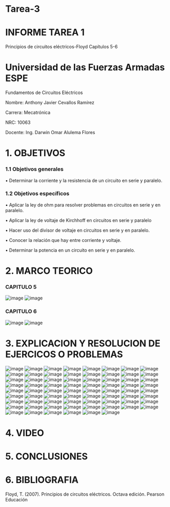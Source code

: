 # Tarea-3
# INFORME TAREA 1
Principios de circuitos eléctricos-Floyd Capítulos 5-6
# Universidad de las Fuerzas Armadas ESPE

Fundamentos de Circuitos Eléctricos

Nombre: Anthony Javier Cevallos Ramírez

Carrera: Mecatrónica

NRC: 10063

Docente: Ing. Darwin Omar Alulema Flores

# 1. OBJETIVOS
### 1.1 Objetivos generales
• Determinar la corriente y la resistencia de un circuito en serie y paralelo.

### 1.2 Objetivos específicos 
• Aplicar la ley de ohm para resolver problemas en circuitos en serie y en paralelo.

• Aplicar la ley de voltaje de Kirchhoff en circuitos en serie y paralelo

• Hacer uso del divisor de voltaje en circuitos en serie y en paralelo.

• Conocer la relación que hay entre corriente y voltaje.

• Determinar la potencia en un circuito en serie y en paralelo.

# 2. MARCO TEORICO
### CAPITULO 5
![image](https://user-images.githubusercontent.com/116775893/203694299-0e33b56b-8dcd-4a40-ba86-a11567dfe43f.png)
![image](https://user-images.githubusercontent.com/116775893/203694314-2bafe4ea-6453-43f3-9e10-ef2b73351387.png)
### CAPITULO 6
![image](https://user-images.githubusercontent.com/116775893/203694337-58b534bd-cde8-4568-9345-2811c80691be.png)
![image](https://user-images.githubusercontent.com/116775893/203694352-ac5610be-92ef-45ea-9a3f-ccdd73c66513.png)

# 3. EXPLICACION Y RESOLUCION DE EJERCICOS O PROBLEMAS 
![image](https://user-images.githubusercontent.com/116775893/203698591-d0da1732-00fa-4488-861a-34a7aa77c434.png)
![image](https://user-images.githubusercontent.com/116775893/203698601-526aed84-bd5f-44ba-a730-9809a9bb5e76.png)
![image](https://user-images.githubusercontent.com/116775893/203698623-9ddcad6a-714b-4982-9c40-1cfa4117cee9.png)
![image](https://user-images.githubusercontent.com/116775893/203698632-32aa5dc2-fb2e-4b3c-9ff7-4eb861f9c916.png)
![image](https://user-images.githubusercontent.com/116775893/203698662-f9ccd648-b0f5-45b0-9b24-307187c79958.png)
![image](https://user-images.githubusercontent.com/116775893/203698673-e0c4ea50-c4b3-4701-be15-30229c822a2d.png)
![image](https://user-images.githubusercontent.com/116775893/203698682-97af4a1c-ab78-48b8-a0a5-fd68239cd605.png)
![image](https://user-images.githubusercontent.com/116775893/203698748-26324f9a-0e6d-4694-868f-6c33a1fe668e.png)
![image](https://user-images.githubusercontent.com/116775893/203698758-fc7d08db-e2e1-4391-b3ce-923b3b4a9bab.png)
![image](https://user-images.githubusercontent.com/116775893/203698765-b9fee354-aa32-4641-9341-51cbf3c70aa5.png)
![image](https://user-images.githubusercontent.com/116775893/203698779-19d931b8-8fc3-4d7d-ba61-4c823353ff5b.png)
![image](https://user-images.githubusercontent.com/116775893/203698789-2feb8cfc-1b49-49fb-9cec-aabad8682af6.png)
![image](https://user-images.githubusercontent.com/116775893/203698809-3c1454aa-e6ae-4bb8-817f-6989b0d0661b.png)
![image](https://user-images.githubusercontent.com/116775893/203698820-f12347b5-d0d3-4ef8-9d17-ff2816833466.png)
![image](https://user-images.githubusercontent.com/116775893/203698851-bffab0ca-03cb-495e-a667-ab7ea127c98e.png)
![image](https://user-images.githubusercontent.com/116775893/203698862-9d466ae2-d7a2-4f3e-ba80-7e6036e96456.png)
![image](https://user-images.githubusercontent.com/116775893/203698898-60caae7f-3075-456c-ac32-24c31505961a.png)
![image](https://user-images.githubusercontent.com/116775893/203698923-df1c69ce-3b19-437e-8252-afe709ca3bec.png)
![image](https://user-images.githubusercontent.com/116775893/203698945-a569ad26-c703-45b7-81ab-785a14068285.png)
![image](https://user-images.githubusercontent.com/116775893/203698962-a5c13c84-1e10-401b-960d-8e52ed3e54d4.png)
![image](https://user-images.githubusercontent.com/116775893/203698974-5b48c90a-cdfe-4b3f-bba1-84d6c964af23.png)
![image](https://user-images.githubusercontent.com/116775893/203698986-5bdd652c-dd6b-4224-8afd-dfe16fe021b6.png)
![image](https://user-images.githubusercontent.com/116775893/203699002-0afd0219-24e0-4d77-bccc-719c2e614456.png)
![image](https://user-images.githubusercontent.com/116775893/203699012-5329cd63-508c-4ea7-88dc-c7d8f8d5c4df.png)
![image](https://user-images.githubusercontent.com/116775893/203699031-70fad7f4-d7fc-40ef-93fc-c5de4584cc58.png)
![image](https://user-images.githubusercontent.com/116775893/203699043-e013a4eb-d426-4f9e-96f1-aa884dc0d1a6.png)
![image](https://user-images.githubusercontent.com/116775893/203699066-42c90c0c-0314-4ee5-87ea-54f77ddf5a2e.png)
![image](https://user-images.githubusercontent.com/116775893/203699146-5188cda2-e50d-48a7-92de-702659549f4b.png)
![image](https://user-images.githubusercontent.com/116775893/203699155-a88bee1e-7ef3-4165-a19d-03c16e8e8e9a.png)
![image](https://user-images.githubusercontent.com/116775893/203699170-340030c0-0efc-4b13-b844-ef4fe12eeae7.png)
![image](https://user-images.githubusercontent.com/116775893/203699179-969706ac-4d22-4c61-a811-3092646d4de1.png)
![image](https://user-images.githubusercontent.com/116775893/203699186-324b9202-bea5-4cb8-84af-83359201d175.png)
![image](https://user-images.githubusercontent.com/116775893/203699205-25f17392-07c4-4d1c-a44e-681e2a6f88aa.png)
![image](https://user-images.githubusercontent.com/116775893/203699213-3e79517f-d5a2-4c28-802e-d0abd60b8162.png)
![image](https://user-images.githubusercontent.com/116775893/203699228-70f2d3df-927e-4236-b301-6186f123cf08.png)
![image](https://user-images.githubusercontent.com/116775893/203699250-3cf0f584-d28c-4a9b-b3dd-498a4a92482a.png)
![image](https://user-images.githubusercontent.com/116775893/203699267-3788ae07-63cb-443d-bccd-b2018cf8048f.png)
![image](https://user-images.githubusercontent.com/116775893/203699281-e7bce389-08d8-49af-a1ed-05fa34632901.png)
![image](https://user-images.githubusercontent.com/116775893/203699294-38ae276d-07d5-4f94-a5bf-f17455fc427d.png)
![image](https://user-images.githubusercontent.com/116775893/203699306-49306528-d537-4a17-b53d-8e7963c9c14c.png)
![image](https://user-images.githubusercontent.com/116775893/203699315-1d4a8db5-67e5-409e-9282-0e9af2bfebe1.png)
![image](https://user-images.githubusercontent.com/116775893/203699327-dd5f2690-2cd7-4c24-91c5-f905809d3a0f.png)
![image](https://user-images.githubusercontent.com/116775893/203699345-bf65fa45-9548-40ee-a41a-19ef387ac35d.png)
![image](https://user-images.githubusercontent.com/116775893/203699363-8a4c95be-afb3-465b-b9d1-933768070bd1.png)
![image](https://user-images.githubusercontent.com/116775893/203699372-62a4376a-c3ae-40ca-acb0-b44f4255a51b.png)
![image](https://user-images.githubusercontent.com/116775893/203699445-9836bb66-867d-41c9-91c4-afb2dd4a5542.png)
![image](https://user-images.githubusercontent.com/116775893/203699464-fa936b3c-b0d0-4d23-a744-26d9d984a741.png)
![image](https://user-images.githubusercontent.com/116775893/203699479-2ea9a2a8-bbbb-4a11-a2b3-f4819049cf07.png)
![image](https://user-images.githubusercontent.com/116775893/203699495-33cbb84b-e1f6-4910-bc62-179ac3da12dd.png)
![image](https://user-images.githubusercontent.com/116775893/203699513-c9cd5e55-316a-4dba-87c7-4fa35cb8fcf5.png)
![image](https://user-images.githubusercontent.com/116775893/203699521-d47eeeea-38bf-4bfb-86f6-3f09eff534e8.png)
![image](https://user-images.githubusercontent.com/116775893/203699536-dbeaaa64-5f50-48bf-9fd4-c764d39b93dc.png)
![image](https://user-images.githubusercontent.com/116775893/203699557-3ec23620-d1ea-49f7-b9be-61d088bc423d.png)
![image](https://user-images.githubusercontent.com/116775893/203699578-aeca08dd-1656-4f67-bb71-8f1cd7d444ee.png)
![image](https://user-images.githubusercontent.com/116775893/203699597-d86616b3-fbc5-408b-a0d8-f39fd48c8806.png)
![image](https://user-images.githubusercontent.com/116775893/203699611-ffa8d491-2fcb-4b50-b958-ba16396eb8b2.png)
![image](https://user-images.githubusercontent.com/116775893/203699622-c8b6f94f-4b8f-410c-bf5c-d15ce9577a37.png)
![image](https://user-images.githubusercontent.com/116775893/203699653-44e63e6b-35fa-4bac-b374-e24722194b18.png)
![image](https://user-images.githubusercontent.com/116775893/203699669-39a716f1-03a3-4987-8023-1696e98278dd.png)
![image](https://user-images.githubusercontent.com/116775893/203699682-e03c93c7-ccd7-4bcc-98f3-cec9a3415d78.png)
![image](https://user-images.githubusercontent.com/116775893/203699694-7fa00a61-d220-4156-b470-84277ef8a04c.png)
![image](https://user-images.githubusercontent.com/116775893/203699702-70d20af5-8796-428d-bf82-98e0f8a37c39.png)
![image](https://user-images.githubusercontent.com/116775893/203699709-c62f44c9-0c6f-4f18-9f5e-985c22d3baa7.png)
![image](https://user-images.githubusercontent.com/116775893/203699720-bf2b31f6-c75a-4eae-b041-da7e5b48d916.png)
![image](https://user-images.githubusercontent.com/116775893/203699729-6313b645-70ab-4f9f-84cc-74f6dad5d33d.png)
![image](https://user-images.githubusercontent.com/116775893/203699742-b598d09a-6c6d-4507-923a-04fdb6209f5f.png)
![image](https://user-images.githubusercontent.com/116775893/203699749-f94e2211-31aa-4e37-8fbb-4f223798ce6c.png)
![image](https://user-images.githubusercontent.com/116775893/203699773-7d30ba94-e743-4b75-9829-08c6a422453a.png)
![image](https://user-images.githubusercontent.com/116775893/203699787-f68c989c-a8fe-4507-a8df-706abd7d2b28.png)
![image](https://user-images.githubusercontent.com/116775893/203699799-17b2e3c7-17b9-4b98-8158-8b800909d688.png)

# 4. VIDEO 

# 5. CONCLUSIONES 


# 6. BIBLIOGRAFIA

Floyd, T. (2007). Principios de circuitos eléctricos. Octava edición. Pearson Educación
